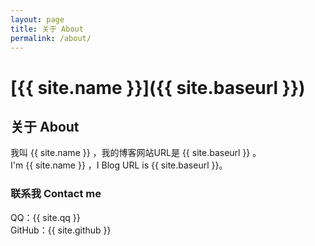```yaml
---
layout: page
title: 关于 About
permalink: /about/
---
```

# [{{ site.name }}]({{ site.baseurl }})
## 关于 About
我叫 {{ site.name }} ，我的博客网站URL是 {{ site.baseurl }} 。<br>
I'm {{ site.name }} ，I Blog URL is {{ site.baseurl }}。
### 联系我 Contact me
QQ：{{ site.qq }}<br>
GitHub：{{ site.github }}
